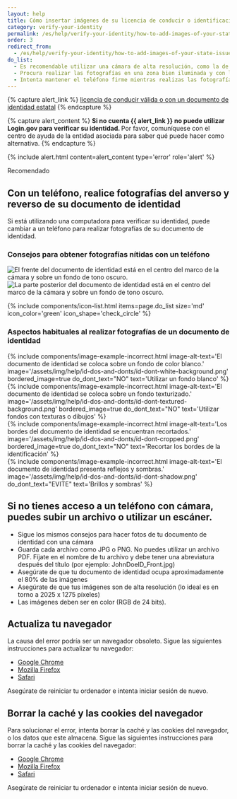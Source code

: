 ```yaml
---
layout: help
title: Cómo insertar imágenes de su licencia de conducir o identificación estatal
category: verify-your-identity
permalink: /es/help/verify-your-identity/how-to-add-images-of-your-state-issued-id/
order: 3
redirect_from:
  - /es/help/verify-your-identity/how-to-add-images-of-your-state-issued-id/
do_list: 
  - Es recomendable utilizar una cámara de alta resolución, como la de un smartphone o una tableta. Es probable que la cámara web de tu computadora no pueda obtener fotografías nítidas.
  - Procura realizar las fotografías en una zona bien iluminada y con luz indirecta.
  - Intenta mantener el teléfono firme mientras realizas las fotografías. Puede ser útil apoyar los brazos sobre una mesa para mantener la estabilidad.
---
```


{% capture alert_link %}
  <a href="/es/help/verify-your-identity/accepted-state-issued-identification/">licencia de conducir válida o con un documento de identidad estatal</a>
{% endcapture %}

{% capture alert_content %}
  <strong>
    Si no cuenta {{ alert_link }} no puede utilizar Login.gov para verificar su identidad.
  </strong>
  Por favor, comuníquese con el centro de ayuda de la entidad asociada para saber qué puede hacer como alternativa.
{% endcapture %}

{%
  include alert.html
  content=alert_content
  type='error'
  role='alert'
%}

<div class="margin-top-5">
  <span class="usa-tag usa-tag--informative">Recomendado</span>
</div>

<div class="margin-top-2">
  <h2 id="use-a-phone-to-take-photos-of-the-front-and-back-of-your-id" class="margin-0">
    Con un teléfono, realice fotografías del anverso y reverso de su documento de identidad
  </h2>
</div>

Si está utilizando una computadora para verificar su identidad, puede cambiar a un teléfono para realizar fotografías de su documento de identidad.

### Consejos para obtener fotografías nítidas con un teléfono

<div class="grid-row grid-gap">
  <div class="tablet:grid-col">
    <img alt="El frente del documento de identidad está en el centro del marco de la cámara y sobre un fondo de tono oscuro." src="{{ site.baseurl }}/assets/img/help/id-dos-and-donts/id-do-front.png" />
  </div>
  <div class="tablet:grid-col">
    <img alt="La parte posterior del documento de identidad está en el centro del marco de la cámara y sobre un fondo de tono oscuro." src="{{ site.baseurl }}/assets/img/help/id-dos-and-donts/id-do-back.png" />
  </div>
</div>

{%
  include components/icon-list.html
  items=page.do_list
  size='md'
  icon_color='green'
  icon_shape='check_circle'
%}

### Aspectos habituales al realizar fotografías de un documento de identidad

<div class="grid-row grid-gap margin-bottom-6">
  <div class="tablet:grid-col">
    {%
      include components/image-example-incorrect.html
      image-alt-text='El documento de identidad se coloca sobre un fondo de color blanco.'
      image='/assets/img/help/id-dos-and-donts/id-dont-white-background.png'
      bordered_image=true
      do_dont_text="NO"
      text='Utilizar un fondo blanco'
    %}
  </div>
  <div class="tablet:grid-col">
    {%
      include components/image-example-incorrect.html
      image-alt-text='El documento de identidad se coloca sobre un fondo texturizado.'
      image='/assets/img/help/id-dos-and-donts/id-dont-textured-background.png'
      bordered_image=true
      do_dont_text="NO"
      text='Utilizar fondos con texturas o dibujos'
    %}
  </div>
</div>
<div class="grid-row grid-gap">
  <div class="tablet:grid-col">
    {%
      include components/image-example-incorrect.html
      image-alt-text='Los bordes del documento de identidad se encuentran recortados.'
      image='/assets/img/help/id-dos-and-donts/id-dont-cropped.png'
      bordered_image=true
      do_dont_text="NO"
      text='Recortar los bordes de la identificación'
    %}
  </div>
  <div class="tablet:grid-col">
    {%
      include components/image-example-incorrect.html
      image-alt-text='El documento de identidad presenta reflejos y sombras.'
      image='/assets/img/help/id-dos-and-donts/id-dont-shadow.png'
      do_dont_text="EVITE"
      text='Brillos y sombras'
    %}
  </div>
</div>

## Si no tienes acceso a un teléfono con cámara, puedes subir un archivo o utilizar un escáner.
* Sigue los mismos consejos para hacer fotos de tu documento de identidad con una cámara
* Guarda cada archivo como JPG o PNG. No puedes utilizar un archivo PDF. Fíjate en el nombre de tu archivo y debe tener una abreviatura después del título (por ejemplo: JohnDoeID_Front.jpg)
* Asegúrate de que tu documento de identidad ocupa aproximadamente el 80% de las imágenes
* Asegúrate de que tus imágenes son de alta resolución (lo ideal es en torno a 2025 x 1275 píxeles)
* Las imágenes deben ser en color (RGB de 24 bits).

## Actualiza tu navegador

La causa del error podría ser un navegador obsoleto. Sigue las siguientes instrucciones para actualizar tu navegador:

* [Google Chrome](https://support.google.com/chrome/answer/95414?co=GENIE.Platform%3DDesktop&hl=es)
* [Mozilla Firefox](https://support.mozilla.org/es/kb/actualizar-firefox-la-ultima-version?redirectslug=update-firefox-latest-version)
* [Safari](https://support.apple.com/es-mx/HT204416)

Asegúrate de reiniciar tu ordenador e intenta iniciar sesión de nuevo.

## Borrar la caché y las cookies del navegador

Para solucionar el error, intenta borrar la caché y las cookies del navegador, o los datos que este almacena. Sigue las siguientes instrucciones para borrar la caché y las cookies del navegador:

* [Google Chrome](https://support.google.com/accounts/answer/32050?co=GENIE.Platform%3DDesktop&hl=es-419)
* [Mozilla Firefox](https://support.mozilla.org/es/kb/limpia-la-cache-y-elimina-los-archivos-temporales-)
* [Safari](https://support.apple.com/es-mx/HT201265)

Asegúrate de reiniciar tu ordenador e intenta iniciar sesión de nuevo.